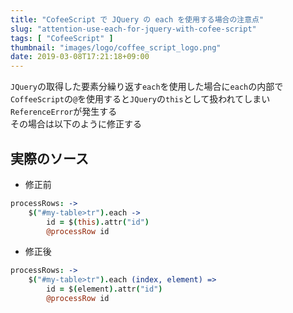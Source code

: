 ```yaml
---
title: "CofeeScript で JQuery の each を使用する場合の注意点"
slug: "attention-use-each-for-jquery-with-cofee-script"
tags: [ "CofeeScript" ]
thumbnail: "images/logo/coffee_script_logo.png"
date: 2019-03-08T17:21:18+09:00
---
```


`JQuery`の取得した要素分繰り返す`each`を使用した場合に`each`の内部で`CoffeeScript`の`@`を使用すると`JQuery`の`this`として扱われてしまい`ReferenceError`が発生する  
その場合は以下のように修正する

## 実際のソース

* 修正前

```coffeescript
processRows: ->
    $("#my-table>tr").each ->
        id = $(this).attr("id")
        @processRow id
```

* 修正後

```coffeescript
processRows: ->
    $("#my-table>tr").each (index, element) =>
        id = $(element).attr("id")
        @processRow id
```
